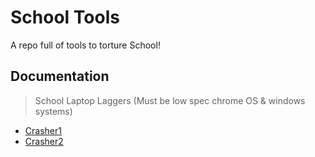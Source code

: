 # School Tools

A repo full of tools to torture School!




## Documentation
> School Laptop Laggers (Must be low spec chrome OS & windows systems)
+ [Crasher1](http://bongo-hates-python.cf/)
+ [Crasher2](https://crash.drugs4children.org/)


